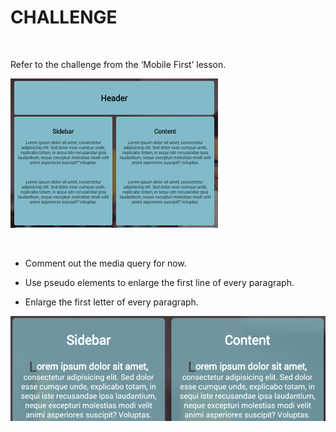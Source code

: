 CHALLENGE
=========

 

Refer to the challenge from the ‘Mobile First’ lesson.

![](img/img1.png)

 

-   Comment out the media query for now.

-   Use pseudo elements to enlarge the first line of every paragraph.

-   Enlarge the first letter of every paragraph.

![](img/img2.png)
